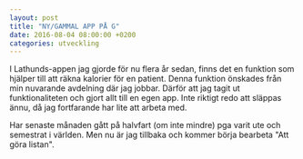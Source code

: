 ```yaml
---
layout: post
title: "NY/GAMMAL APP PÅ G"
date: 2016-08-04 08:00:00 +0200
categories: utveckling
---
```

I Lathunds-appen jag gjorde för nu flera år sedan, finns det en funktion som hjälper till att räkna kalorier för en patient. Denna funktion önskades från min nuvarande avdelning där jag jobbar. Därför att jag tagit ut funktionaliteten och gjort allt till en egen app. Inte riktigt redo att släppas ännu, då jag fortfarande har lite att arbeta med.

Har senaste månaden gått på halvfart (om inte mindre) pga varit ute och semestrat i världen. Men nu är jag tillbaka och kommer börja bearbeta "Att göra listan".